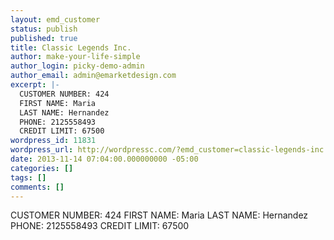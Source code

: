 ```yaml
---
layout: emd_customer
status: publish
published: true
title: Classic Legends Inc.
author: make-your-life-simple
author_login: picky-demo-admin
author_email: admin@emarketdesign.com
excerpt: |-
  CUSTOMER NUMBER: 424
  FIRST NAME: Maria
  LAST NAME: Hernandez
  PHONE: 2125558493
  CREDIT LIMIT: 67500
wordpress_id: 11831
wordpress_url: http://wordpressc.com/?emd_customer=classic-legends-inc
date: 2013-11-14 07:04:00.000000000 -05:00
categories: []
tags: []
comments: []
---
```

CUSTOMER NUMBER: 424
FIRST NAME: Maria
LAST NAME: Hernandez
PHONE: 2125558493
CREDIT LIMIT: 67500
